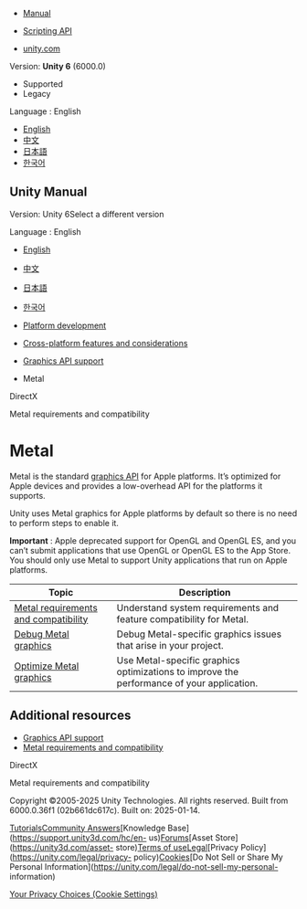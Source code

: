 [](https://docs.unity3d.com)

  * [Manual](../Manual/index.html)
  * [Scripting API](../ScriptReference/index.html)

  * [unity.com](https://unity.com/)

Version: **Unity 6** (6000.0)

  * Supported
  * Legacy

Language : English

  * [English](/Manual/Metal.html)
  * [中文](/cn/current/Manual/Metal.html)
  * [日本語](/ja/current/Manual/Metal.html)
  * [한국어](/kr/current/Manual/Metal.html)

[](https://docs.unity3d.com)

## Unity Manual

Version: Unity 6Select a different version

Language : English

  * [English](/Manual/Metal.html)
  * [中文](/cn/current/Manual/Metal.html)
  * [日本語](/ja/current/Manual/Metal.html)
  * [한국어](/kr/current/Manual/Metal.html)

  * [Platform development ](PlatformSpecific.html)
  * [Cross-platform features and considerations](cross-platform-features.html)
  * [Graphics API support](GraphicsAPIs.html)
  * Metal

[](UsingDX11GL3Features.html)

DirectX

[](metal-requirements-and-compatibility.html)

Metal requirements and compatibility

# Metal

Metal is the standard [graphics API](GraphicsAPIs.html) for Apple platforms.
It’s optimized for Apple devices and provides a low-overhead API for the
platforms it supports.

Unity uses Metal graphics for Apple platforms by default so there is no need
to perform steps to enable it.

**Important** : Apple deprecated support for OpenGL and OpenGL ES, and you
can’t submit applications that use OpenGL or OpenGL ES to the App Store. You
should only use Metal to support Unity applications that run on Apple
platforms.

**Topic** | **Description**  
---|---  
[Metal requirements and compatibility](metal-requirements-and-compatibility.html) | Understand system requirements and feature compatibility for Metal.  
[Debug Metal graphics](metal-debug.html) | Debug Metal-specific graphics issues that arise in your project.  
[Optimize Metal graphics](metal-optimize.html) | Use Metal-specific graphics optimizations to improve the performance of your application.  
  
## Additional resources

  * [Graphics API support](GraphicsAPIs.html)
  * [Metal requirements and compatibility](metal-requirements-and-compatibility.html)

[](UsingDX11GL3Features.html)

DirectX

[](metal-requirements-and-compatibility.html)

Metal requirements and compatibility

Copyright ©2005-2025 Unity Technologies. All rights reserved. Built from
6000.0.36f1 (02b661dc617c). Built on: 2025-01-14.

[Tutorials](https://learn.unity.com/)[Community
Answers](https://answers.unity3d.com)[Knowledge
Base](https://support.unity3d.com/hc/en-
us)[Forums](https://forum.unity3d.com)[Asset Store](https://unity3d.com/asset-
store)[Terms of
use](https://docs.unity3d.com/Manual/TermsOfUse.html)[Legal](https://unity.com/legal)[Privacy
Policy](https://unity.com/legal/privacy-
policy)[Cookies](https://unity.com/legal/cookie-policy)[Do Not Sell or Share
My Personal Information](https://unity.com/legal/do-not-sell-my-personal-
information)

[Your Privacy Choices (Cookie Settings)](javascript:void\(0\);)

